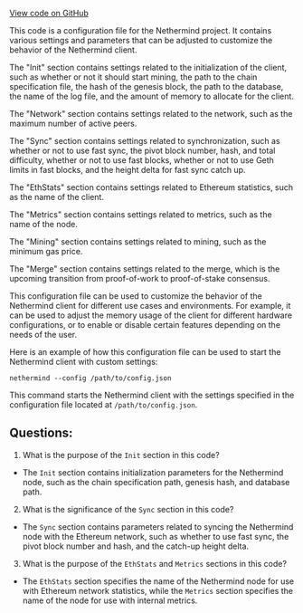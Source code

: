 [View code on GitHub](https://github.com/nethermindeth/nethermind/Nethermind.Runner/configs/volta.cfg)

This code is a configuration file for the Nethermind project. It contains various settings and parameters that can be adjusted to customize the behavior of the Nethermind client. 

The "Init" section contains settings related to the initialization of the client, such as whether or not it should start mining, the path to the chain specification file, the hash of the genesis block, the path to the database, the name of the log file, and the amount of memory to allocate for the client.

The "Network" section contains settings related to the network, such as the maximum number of active peers.

The "Sync" section contains settings related to synchronization, such as whether or not to use fast sync, the pivot block number, hash, and total difficulty, whether or not to use fast blocks, whether or not to use Geth limits in fast blocks, and the height delta for fast sync catch up.

The "EthStats" section contains settings related to Ethereum statistics, such as the name of the client.

The "Metrics" section contains settings related to metrics, such as the name of the node.

The "Mining" section contains settings related to mining, such as the minimum gas price.

The "Merge" section contains settings related to the merge, which is the upcoming transition from proof-of-work to proof-of-stake consensus.

This configuration file can be used to customize the behavior of the Nethermind client for different use cases and environments. For example, it can be used to adjust the memory usage of the client for different hardware configurations, or to enable or disable certain features depending on the needs of the user. 

Here is an example of how this configuration file can be used to start the Nethermind client with custom settings:

```
nethermind --config /path/to/config.json
```

This command starts the Nethermind client with the settings specified in the configuration file located at `/path/to/config.json`.
## Questions: 
 1. What is the purpose of the `Init` section in this code?
- The `Init` section contains initialization parameters for the Nethermind node, such as the chain specification path, genesis hash, and database path.

2. What is the significance of the `Sync` section in this code?
- The `Sync` section contains parameters related to syncing the Nethermind node with the Ethereum network, such as whether to use fast sync, the pivot block number and hash, and the catch-up height delta.

3. What is the purpose of the `EthStats` and `Metrics` sections in this code?
- The `EthStats` section specifies the name of the Nethermind node for use with Ethereum network statistics, while the `Metrics` section specifies the name of the node for use with internal metrics.